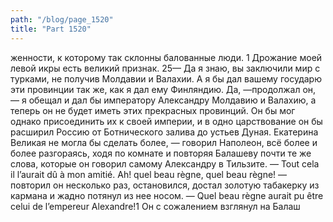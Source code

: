 ```yaml
---
path: "/blog/page_1520"
title: "Part 1520"
---
```


женности, к которому так склонны балованные люди.
1 Дрожание моей левой икры есть великий признак.
25— Да я знаю, вы заключили мир с турками, не получив Молдавии и Валахии. А я бы дал вашему государю эти провинции так же, как я дал ему Финляндию. Да, —продолжал он, — я обещал и дал бы императору Александру Молдавию и Валахию, а теперь он не будет иметь этих прекрасных провинций. Он бы мог однако присоединить их к своей империи, и в одно царствование он бы расширил Россию от Ботнического залива до устьев Дуная. Екатерина Великая не могла бы сделать более, — говорил Наполеон, всё более и более разгораясь, ходя по комнате и повторяя Балашеву почти те же слова, которые он говорил самому Александру в Тильзите. — Tout cela il l’aurait dû à mon amitié. Ah! quel beau règne, quel beau règne! — повторил он несколько раз, остановился, достал золотую табакерку из кармана и жадно потянул из нее носом.
— Quel beau règne aurait pu être celui de l’empereur Alexandre!1
Он с сожалением взглянул на Балаш
